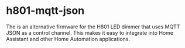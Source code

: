 # h801-mqtt-json
The is an alternative firmware for the H801 LED dimmer that uses MQTT JSON as a control channel. This makes it easy to integrate into Home Assistant and other Home Automation applications.

